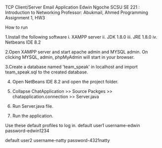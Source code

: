 TCP Client/Server Email Application
Edwin Ngoche
SCSU
SE 221 : Introduction to Networking
Professor: Abukmail, Ahmed
Programming Assignment 1, HW3

How to run

1.Install the following software 
i.   XAMPP server 
ii.  JDK 1.8.0
iii. JRE 1.8.0
iv.  Netbeans IDE 8.2

2.Open XAMPP server and start apache admin and MYSQL admin. 
  On clicking MYSQL, admin, phpMyAdmin will start in your browser.

3.Create a database named 'team_speak' in localhost and import team_speak.sql to the created
  database.

4. Open NetBeans IDE 8.2 and open the project folder.

5. Collapse ChatApplication >> Source Packges >> chatapplication.connection >> Server.java

6. Run Server.java file.

7. Run the application.

Use these default profiles to log in.
default user1
username-edwin
password-edwin1234

default user2
username-natty
password-4321natty
